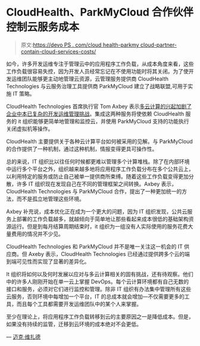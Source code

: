 # CloudHealth、ParkMyCloud 合作伙伴控制云服务成本

> 原文:[https://devo PS . com/cloud health-parkmy cloud-partner-contain-cloud-services-costs/](https://devops.com/cloudhealth-parkmycloud-partner-contain-cloud-services-costs/)

如今，许多开发运维专注于管理云中的应用程序工作负载，从成本角度来看，这些工作负载很容易失控，因为开发人员经常忘记在不使用功能时将其关闭。为了使开发运维团队能够更主动地管理云资源，云管理服务提供商 CloudHealth Technologies 与云服务治理工具提供商 ParkMyCloud 建立了战略联盟,可用于实施 IT 策略。

CloudHealth Technologies 首席执行官 Tom Axbey 表示[多云计算的兴起加剧了企业中本已复杂的开发运维管理挑战](http://smartermsp.com/mastering-multi-cloud-computing-difficult/)。集成这两种服务将使依赖 CloudHealth 服务的 it 组织能够更简单地管理和监控云，并使用 ParkMyCloud 支持的功能执行关闭虚拟机等操作。

CloudHealth 主要提供关于各种云计算平台如何被采用的见解。与 ParkMyCloud 的合作提供了一种机制，通过这种机制，情报变得更具可操作性。

总的来说，IT 组织比以往任何时候都更难以管理多个计算堆栈。除了在内部环境中运行多个平台之外，组织越来越多地将应用程序工作负载分布在多个公共云上，以利用特定的服务或防止自己被单一提供商所束缚。随着这些工作负载变得更加分散，许多 IT 组织现在发现自己在不同的管理框架之间转换。Axbey 表示，CloudHealth Technologies 与 ParkMyCloud 合作，提出了一种更加统一的方法，而不是孤立地管理这些环境。

Axbey 补充说，成本优化正在成为一个更大的问题，因为 IT 组织发现，公共云服务上部署的工作负载越多，就越倾向于简单地让那些看起来成本很低的基础架构资源运行。但是到每月结算周期结束时，it 组织为一组没有人实际使用的服务花费大量费用的情况并不少见。

CloudHealth Technologies 和 ParkMyCloud 并不是唯一关注这一机会的 IT 供应商。但 Axeby 表示，CloudHealth Technologies 已经通过提供跨多个云的端到端可见性而实现了显著的差异化。

It 组织将如何以及何时发展以应对与多云计算相关的固有挑战，还有待观察。他们中的许多人刚刚开始在单一云上掌握 DevOps。每个云计算环境都有自己无数的接口和服务，必须对它们进行监控和管理。除非 IT 组织有办法集中管理所有这些云服务，否则环境中每增加一个平台，IT 的总成本就会增加—不仅需要更多的工具，而且每个工具都需要开发运维团队中的某个人来掌握。

至少在理论上，将应用程序工作负载转移到云的主要原因之一是降低成本。但是，如果没有持续的监管，迁移到云环境的成本绝对不会更低。

— [迈克·维扎德](https://devops.com/author/mike-vizard/)
